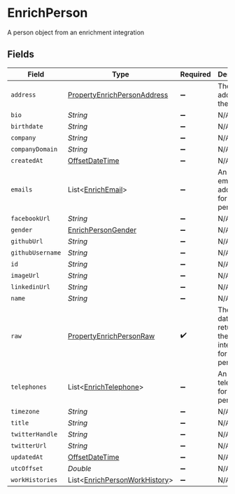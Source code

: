 # EnrichPerson

A person object from an enrichment integration


## Fields

| Field                                                                                     | Type                                                                                      | Required                                                                                  | Description                                                                               |
| ----------------------------------------------------------------------------------------- | ----------------------------------------------------------------------------------------- | ----------------------------------------------------------------------------------------- | ----------------------------------------------------------------------------------------- |
| `address`                                                                                 | [PropertyEnrichPersonAddress](../../models/shared/PropertyEnrichPersonAddress.md)         | :heavy_minus_sign:                                                                        | The address of the person                                                                 |
| `bio`                                                                                     | *String*                                                                                  | :heavy_minus_sign:                                                                        | N/A                                                                                       |
| `birthdate`                                                                               | *String*                                                                                  | :heavy_minus_sign:                                                                        | N/A                                                                                       |
| `company`                                                                                 | *String*                                                                                  | :heavy_minus_sign:                                                                        | N/A                                                                                       |
| `companyDomain`                                                                           | *String*                                                                                  | :heavy_minus_sign:                                                                        | N/A                                                                                       |
| `createdAt`                                                                               | [OffsetDateTime](https://docs.oracle.com/javase/8/docs/api/java/time/OffsetDateTime.html) | :heavy_minus_sign:                                                                        | N/A                                                                                       |
| `emails`                                                                                  | List<[EnrichEmail](../../models/shared/EnrichEmail.md)>                                   | :heavy_minus_sign:                                                                        | An array of email addresses for this person                                               |
| `facebookUrl`                                                                             | *String*                                                                                  | :heavy_minus_sign:                                                                        | N/A                                                                                       |
| `gender`                                                                                  | [EnrichPersonGender](../../models/shared/EnrichPersonGender.md)                           | :heavy_minus_sign:                                                                        | N/A                                                                                       |
| `githubUrl`                                                                               | *String*                                                                                  | :heavy_minus_sign:                                                                        | N/A                                                                                       |
| `githubUsername`                                                                          | *String*                                                                                  | :heavy_minus_sign:                                                                        | N/A                                                                                       |
| `id`                                                                                      | *String*                                                                                  | :heavy_minus_sign:                                                                        | N/A                                                                                       |
| `imageUrl`                                                                                | *String*                                                                                  | :heavy_minus_sign:                                                                        | N/A                                                                                       |
| `linkedinUrl`                                                                             | *String*                                                                                  | :heavy_minus_sign:                                                                        | N/A                                                                                       |
| `name`                                                                                    | *String*                                                                                  | :heavy_minus_sign:                                                                        | N/A                                                                                       |
| `raw`                                                                                     | [PropertyEnrichPersonRaw](../../models/shared/PropertyEnrichPersonRaw.md)                 | :heavy_check_mark:                                                                        | The raw data returned by the integration for this person                                  |
| `telephones`                                                                              | List<[EnrichTelephone](../../models/shared/EnrichTelephone.md)>                           | :heavy_minus_sign:                                                                        | An array of telephones for this person                                                    |
| `timezone`                                                                                | *String*                                                                                  | :heavy_minus_sign:                                                                        | N/A                                                                                       |
| `title`                                                                                   | *String*                                                                                  | :heavy_minus_sign:                                                                        | N/A                                                                                       |
| `twitterHandle`                                                                           | *String*                                                                                  | :heavy_minus_sign:                                                                        | N/A                                                                                       |
| `twitterUrl`                                                                              | *String*                                                                                  | :heavy_minus_sign:                                                                        | N/A                                                                                       |
| `updatedAt`                                                                               | [OffsetDateTime](https://docs.oracle.com/javase/8/docs/api/java/time/OffsetDateTime.html) | :heavy_minus_sign:                                                                        | N/A                                                                                       |
| `utcOffset`                                                                               | *Double*                                                                                  | :heavy_minus_sign:                                                                        | N/A                                                                                       |
| `workHistories`                                                                           | List<[EnrichPersonWorkHistory](../../models/shared/EnrichPersonWorkHistory.md)>           | :heavy_minus_sign:                                                                        | N/A                                                                                       |